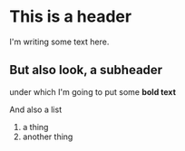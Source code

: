 # This is a header

I'm writing some text here.

## But also look, a subheader

under which I'm going to put some **bold text**

And also a list

1. a thing
2. another thing
